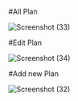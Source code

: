#All Plan

![Screenshot (33)](https://github.com/user-attachments/assets/970ab9ce-d33d-4b3e-bedc-daecb4e6f3e6)




#Edit Plan

![Screenshot (34)](https://github.com/user-attachments/assets/9fdb0d0d-d74d-47b5-b26a-3fc977fae095)




#Add new Plan


![Screenshot (32)](https://github.com/user-attachments/assets/957219f6-5f53-4c83-9bda-ef35e77c8e46)

